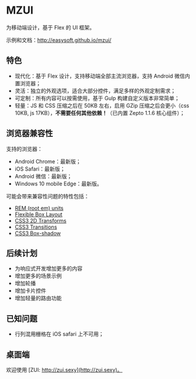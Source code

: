 # MZUI

为移动端设计，基于 Flex 的 UI 框架。

示例和文档：http://easysoft.github.io/mzui/

## 特色

 * 现代化：基于 Flex 设计，支持移动端全部主流浏览器，支持 Android 微信内置浏览器；
 * 灵活：独立的外观选项，适合大部分控件，满足多样的外观定制需求；
 * 可定制：所有内容可以按需使用，基于 Gulp 构建自定义版本非常简单；
 * 轻量：JS 和 CSS 压缩之后在 50KB 左右，启用 GZip 压缩之后会更小（css 10KB, js 17KB），**不需要任何其他依赖！**（已内置 Zepto 1.1.6 核心组件）；

## 浏览器兼容性

支持的浏览器：

 * Android Chrome：最新版；
 * iOS Safari：最新版；
 * Android 微信：最新版；
 * Windows 10 mobile Edge：最新版。

可能会带来兼容性问题的特性包括：

 * [REM (root em) units](http://caniuse.com/#search=rem)
 * [Flexible Box Layout](http://caniuse.com/#search=flex)
 * [CSS3 2D Transforms](http://caniuse.com/#search=transform)
 * [CSS3 Transitions](http://caniuse.com/#search=transition)
 * [CSS3 Box-shadow](http://caniuse.com/#search=box-shadow)

## 后续计划

 * 为响应式开发增加更多的内容
 * 增加更多的场景示例
 * 增加轮播
 * 增加卡片控件
 * 增加轻量的路由功能

## 已知问题

 * 行列混用栅格在 iOS safari 上不可用；

## 桌面端

欢迎使用 [ZUI: http://zui.sexy](http://zui.sexy)。



